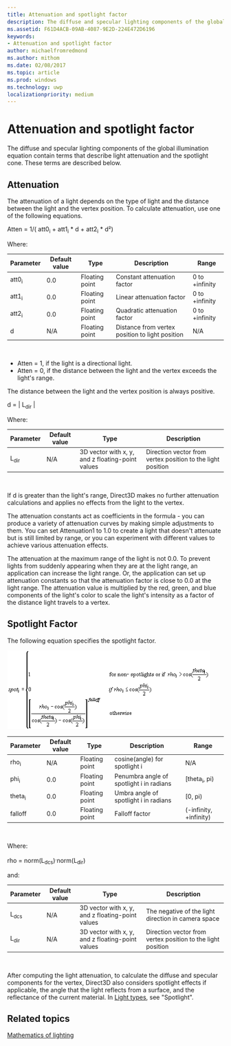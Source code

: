```yaml
---
title: Attenuation and spotlight factor
description: The diffuse and specular lighting components of the global illumination equation contain terms that describe light attenuation and the spotlight cone.
ms.assetid: F61D4ACB-09AB-4087-9E2D-224E472D6196
keywords:
- Attenuation and spotlight factor
author: michaelfromredmond
ms.author: mithom
ms.date: 02/08/2017
ms.topic: article
ms.prod: windows
ms.technology: uwp
localizationpriority: medium
---
```


# Attenuation and spotlight factor


The diffuse and specular lighting components of the global illumination equation contain terms that describe light attenuation and the spotlight cone. These terms are described below.

## <span id="Attenuation"></span><span id="attenuation"></span><span id="ATTENUATION"></span>Attenuation


The attenuation of a light depends on the type of light and the distance between the light and the vertex position. To calculate attenuation, use one of the following equations.

Atten = 1/( att0<sub>i</sub> + att1<sub>i</sub> \* d + att2<sub>i</sub> \* d²)

Where:

| Parameter        | Default value | Type           | Description                                     | Range          |
|------------------|---------------|----------------|-------------------------------------------------|----------------|
| att0<sub>i</sub> | 0.0           | Floating point | Constant attenuation factor                     | 0 to +infinity |
| att1<sub>i</sub> | 0.0           | Floating point | Linear attenuation factor                       | 0 to +infinity |
| att2<sub>i</sub> | 0.0           | Floating point | Quadratic attenuation factor                    | 0 to +infinity |
| d                | N/A           | Floating point | Distance from vertex position to light position | N/A            |

 

-   Atten = 1, if the light is a directional light.
-   Atten = 0, if the distance between the light and the vertex exceeds the light's range.

The distance between the light and the vertex position is always positive.

d = | L<sub>dir</sub> |

Where:

| Parameter       | Default value | Type                                             | Description                                                 |
|-----------------|---------------|--------------------------------------------------|-------------------------------------------------------------|
| L<sub>dir</sub> | N/A           | 3D vector with x, y, and z floating-point values | Direction vector from vertex position to the light position |

 

If d is greater than the light's range, Direct3D makes no further attenuation calculations and applies no effects from the light to the vertex.

The attenuation constants act as coefficients in the formula - you can produce a variety of attenuation curves by making simple adjustments to them. You can set Attenuation1 to 1.0 to create a light that doesn't attenuate but is still limited by range, or you can experiment with different values to achieve various attenuation effects.

The attenuation at the maximum range of the light is not 0.0. To prevent lights from suddenly appearing when they are at the light range, an application can increase the light range. Or, the application can set up attenuation constants so that the attenuation factor is close to 0.0 at the light range. The attenuation value is multiplied by the red, green, and blue components of the light's color to scale the light's intensity as a factor of the distance light travels to a vertex.

## <span id="Spotlight-Factor"></span><span id="spotlight-factor"></span><span id="SPOTLIGHT-FACTOR"></span>Spotlight Factor


The following equation specifies the spotlight factor.

![equation of the spotlight factor](images/dx8light9.png)

| Parameter         | Default value | Type           | Description                              | Range                    |
|-------------------|---------------|----------------|------------------------------------------|--------------------------|
| rho<sub>i</sub>   | N/A           | Floating point | cosine(angle) for spotlight i            | N/A                      |
| phi<sub>i</sub>   | 0.0           | Floating point | Penumbra angle of spotlight i in radians | \[theta<sub>i</sub>, pi) |
| theta<sub>i</sub> | 0.0           | Floating point | Umbra angle of spotlight i in radians    | \[0, pi)                 |
| falloff           | 0.0           | Floating point | Falloff factor                           | (-infinity, +infinity)   |

 

Where:

rho = norm(L<sub>dcs</sub>)<sup>.</sup>norm(L<sub>dir</sub>)

and:

| Parameter       | Default value | Type                                             | Description                                                 |
|-----------------|---------------|--------------------------------------------------|-------------------------------------------------------------|
| L<sub>dcs</sub> | N/A           | 3D vector with x, y, and z floating-point values | The negative of the light direction in camera space         |
| L<sub>dir</sub> | N/A           | 3D vector with x, y, and z floating-point values | Direction vector from vertex position to the light position |

 

After computing the light attenuation, to calculate the diffuse and specular components for the vertex, Direct3D also considers spotlight effects if applicable, the angle that the light reflects from a surface, and the reflectance of the current material. In [Light types](light-types.md), see "Spotlight".

## <span id="related-topics"></span>Related topics


[Mathematics of lighting](mathematics-of-lighting.md)

 

 




